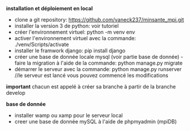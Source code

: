 **installation et déploiement en local**
- clone a git repository: https://github.com/vaneck237/minsante_mpi.git
- installer la version 3 de python: voir tutoriel
- créer l'environnement virtuel: python -m venv env
- activer l'environnement virtuel avec la commande: ./venv/Scripts/activate
- installer le framwork django: pip install django
- créer une base de donnée locale mysql (voir partie base de donnée)
-faire la migration à l'aide de la commande: python manage.py migrate
- démarrer le serveur avec la commande: python manage.py runserver
//le serveur est lancé vous pouvez commencé les modifications

**important**
chacun est appelé à créer sa branche à partir de la branche develop


**base de donnée**
- installer wamp ou xamp pour le serveur local
- creer une base de donnée mySQL à l'aide de phpmyadmin (mpiDB)
